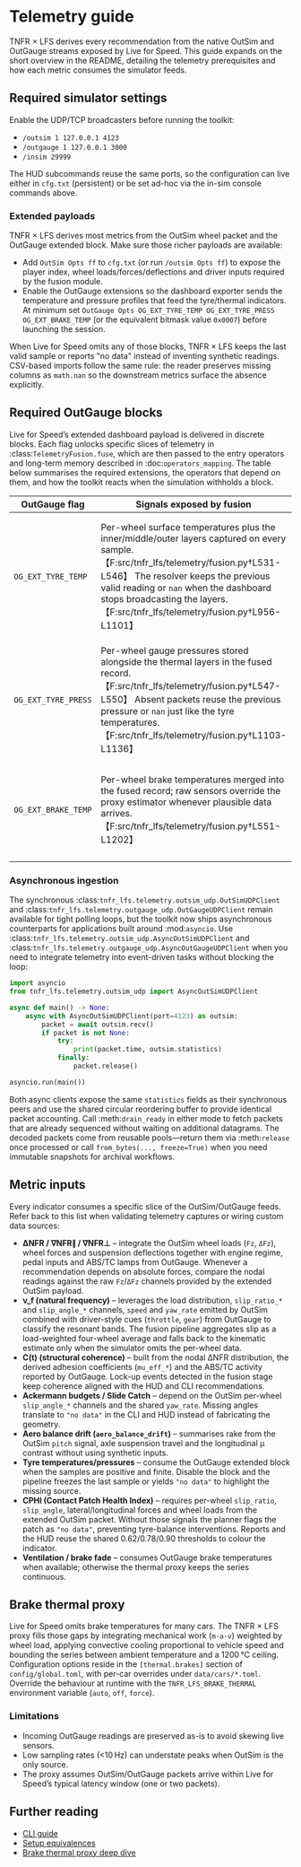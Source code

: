 # Telemetry guide

TNFR × LFS derives every recommendation from the native OutSim and OutGauge
streams exposed by Live for Speed. This guide expands on the short overview in
the README, detailing the telemetry prerequisites and how each metric consumes
the simulator feeds.

## Required simulator settings

Enable the UDP/TCP broadcasters before running the toolkit:

* `/outsim 1 127.0.0.1 4123`
* `/outgauge 1 127.0.0.1 3000`
* `/insim 29999`

The HUD subcommands reuse the same ports, so the configuration can live either in
`cfg.txt` (persistent) or be set ad-hoc via the in-sim console commands above.

### Extended payloads

TNFR × LFS derives most metrics from the OutSim wheel packet and the OutGauge
extended block. Make sure those richer payloads are available:

* Add `OutSim Opts ff` to `cfg.txt` (or run `/outsim Opts ff`) to expose the
  player index, wheel loads/forces/deflections and driver inputs required by the
  fusion module.
* Enable the OutGauge extensions so the dashboard exporter sends the temperature
  and pressure profiles that feed the tyre/thermal indicators. At minimum set
  `OutGauge Opts OG_EXT_TYRE_TEMP OG_EXT_TYRE_PRESS OG_EXT_BRAKE_TEMP` (or the
  equivalent bitmask value `0x0007`) before launching the session.

When Live for Speed omits any of those blocks, TNFR × LFS keeps the last valid
sample or reports "no data" instead of inventing synthetic readings. CSV-based
imports follow the same rule: the reader preserves missing columns as
``math.nan`` so the downstream metrics surface the absence explicitly.

## Required OutGauge blocks

Live for Speed’s extended dashboard payload is delivered in discrete blocks.
Each flag unlocks specific slices of telemetry in
:class:`TelemetryFusion.fuse`, which are then passed to the entry operators
and long-term memory described in :doc:`operators_mapping`. The table below
summarises the required extensions, the operators that depend on them, and how
the toolkit reacts when the simulation withholds a block.

| OutGauge flag | Signals exposed by fusion | Dependent operators | Behaviour without the block |
| --- | --- | --- | --- |
| ``OG_EXT_TYRE_TEMP`` | Per-wheel surface temperatures plus the inner/middle/outer layers captured on every sample.【F:src/tnfr_lfs/telemetry/fusion.py†L531-L546】 The resolver keeps the previous valid reading or ``nan`` when the dashboard stops broadcasting the layers.【F:src/tnfr_lfs/telemetry/fusion.py†L956-L1101】 | [`reception_operator`](operators_mapping.md#entry-operators), [`recursivity_operator`](operators_mapping.md#entry-operators), and [`orchestrate_delta_metrics`](operators_mapping.md#exit-operators) use the tyre temperatures to build bundles, compute derivatives, and consolidate reports.【F:src/tnfr_core/operators/operators.py†L343-L351】【F:src/tnfr_core/operators/operators.py†L900-L1038】【F:src/tnfr_core/operators/operators.py†L1914-L2055】 | Derivatives and smoothing fall back to the last finite value; when no history exists the operators emit ``"no data"`` so HUD/CLI overlays flag the missing block.【F:src/tnfr_core/operators/operators.py†L959-L968】 |
| ``OG_EXT_TYRE_PRESS`` | Per-wheel gauge pressures stored alongside the thermal layers in the fused record.【F:src/tnfr_lfs/telemetry/fusion.py†L547-L550】 Absent packets reuse the previous pressure or ``nan`` just like the tyre temperatures.【F:src/tnfr_lfs/telemetry/fusion.py†L1103-L1136】 | [`reception_operator`](operators_mapping.md#entry-operators) and [`recursivity_operator`](operators_mapping.md#entry-operators) filter pressures to expose tyre balance, which feeds [`orchestrate_delta_metrics`](operators_mapping.md#exit-operators).【F:src/tnfr_core/operators/operators.py†L343-L351】【F:src/tnfr_core/operators/operators.py†L900-L1038】【F:src/tnfr_core/operators/operators.py†L1914-L2055】 | Missing pressures remain ``nan``; operators that rely on pressure balance degrade to neutral values, mirroring the warning in the mapping table.【F:src/tnfr_core/operators/operators.py†L959-L968】 |
| ``OG_EXT_BRAKE_TEMP`` | Per-wheel brake temperatures merged into the fused record; raw sensors override the proxy estimator whenever plausible data arrives.【F:src/tnfr_lfs/telemetry/fusion.py†L551-L1202】 | [`recursivity_operator`](operators_mapping.md#entry-operators) adds brake temperatures to the filtered state, while [`orchestrate_delta_metrics`](operators_mapping.md#exit-operators) exports them alongside per-micro-sector variance.【F:src/tnfr_core/operators/operators.py†L900-L1038】【F:src/tnfr_core/operators/operators.py†L1914-L2055】 | When Live for Speed omits the block the brake thermal proxy keeps running, but segmentation receives the synthetic series and reports uniform temperatures, signalling degraded fidelity.【F:src/tnfr_lfs/telemetry/fusion.py†L1145-L1202】【F:src/tnfr_core/metrics/segmentation.py†L386-L424】 |

### Asynchronous ingestion

The synchronous :class:`tnfr_lfs.telemetry.outsim_udp.OutSimUDPClient` and
:class:`tnfr_lfs.telemetry.outgauge_udp.OutGaugeUDPClient` remain available for
tight polling loops, but the toolkit now ships asynchronous counterparts for
applications built around :mod:`asyncio`.  Use
:class:`tnfr_lfs.telemetry.outsim_udp.AsyncOutSimUDPClient` and
:class:`tnfr_lfs.telemetry.outgauge_udp.AsyncOutGaugeUDPClient` when you need to
integrate telemetry into event-driven tasks without blocking the loop:

```python
import asyncio
from tnfr_lfs.telemetry.outsim_udp import AsyncOutSimUDPClient

async def main() -> None:
    async with AsyncOutSimUDPClient(port=4123) as outsim:
        packet = await outsim.recv()
        if packet is not None:
            try:
                print(packet.time, outsim.statistics)
            finally:
                packet.release()

asyncio.run(main())
```

Both async clients expose the same ``statistics`` fields as their synchronous
peers and use the shared circular reordering buffer to provide identical packet
accounting.  Call :meth:`drain_ready` in either mode to fetch packets that are
already sequenced without waiting on additional datagrams.  The decoded packets
come from reusable pools—return them via :meth:`release` once processed or call
``from_bytes(..., freeze=True)`` when you need immutable snapshots for archival
workflows.

## Metric inputs

Every indicator consumes a specific slice of the OutSim/OutGauge feeds. Refer
back to this list when validating telemetry captures or wiring custom data
sources:

* **ΔNFR / ∇NFR∥ / ∇NFR⊥** – integrate the OutSim wheel loads (`Fz`, `ΔFz`), wheel
  forces and suspension deflections together with engine regime, pedal inputs and
  ABS/TC lamps from OutGauge. Whenever a recommendation depends on absolute
  forces, compare the nodal readings against the raw `Fz`/`ΔFz` channels provided
  by the extended OutSim payload.
* **ν_f (natural frequency)** – leverages the load distribution, `slip_ratio_*`
  and `slip_angle_*` channels, `speed` and `yaw_rate` emitted by OutSim combined
  with driver-style cues (`throttle`, `gear`) from OutGauge to classify the
  resonant bands. The fusion pipeline aggregates slip as a load-weighted
  four-wheel average and falls back to the kinematic estimate only when the
  simulator omits the per-wheel data.
* **C(t) (structural coherence)** – built from the nodal ΔNFR distribution, the
  derived adhesion coefficients (`mu_eff_*`) and the ABS/TC activity reported by
  OutGauge. Lock-up events detected in the fusion stage keep coherence aligned
  with the HUD and CLI recommendations.
* **Ackermann budgets / Slide Catch** – depend on the OutSim per-wheel
  `slip_angle_*` channels and the shared `yaw_rate`. Missing angles translate to
  `"no data"` in the CLI and HUD instead of fabricating the geometry.
* **Aero balance drift (`aero_balance_drift`)** – summarises rake from the OutSim
  `pitch` signal, axle suspension travel and the longitudinal μ contrast without
  using synthetic inputs.
* **Tyre temperatures/pressures** – consume the OutGauge extended block when the
  samples are positive and finite. Disable the block and the pipeline freezes the
  last sample or yields `"no data"` to highlight the missing source.
* **CPHI (Contact Patch Health Index)** – requires per-wheel `slip_ratio`,
  `slip_angle`, lateral/longitudinal forces and wheel loads from the extended
  OutSim packet. Without those signals the planner flags the patch as
  `"no data"`, preventing tyre-balance interventions. Reports and the HUD reuse
  the shared 0.62/0.78/0.90 thresholds to colour the indicator.
* **Ventilation / brake fade** – consumes OutGauge brake temperatures when
  available; otherwise the thermal proxy keeps the series continuous.

## Brake thermal proxy

Live for Speed omits brake temperatures for many cars. The TNFR × LFS proxy fills
those gaps by integrating mechanical work (`m·a·v`) weighted by wheel load,
applying convective cooling proportional to vehicle speed and bounding the series
between ambient temperature and a 1200 °C ceiling. Configuration options reside
in the `[thermal.brakes]` section of `config/global.toml`, with per-car overrides
under `data/cars/*.toml`. Override the behaviour at runtime with the
`TNFR_LFS_BRAKE_THERMAL` environment variable (`auto`, `off`, `force`).

### Limitations

* Incoming OutGauge readings are preserved as-is to avoid skewing live sensors.
* Low sampling rates (<10 Hz) can understate peaks when OutSim is the only source.
* The proxy assumes OutSim/OutGauge packets arrive within Live for Speed’s
  typical latency window (one or two packets).

## Further reading

* [CLI guide](cli.md)
* [Setup equivalences](setup_equivalences.md)
* [Brake thermal proxy deep dive](brake_thermal_proxy.md)

